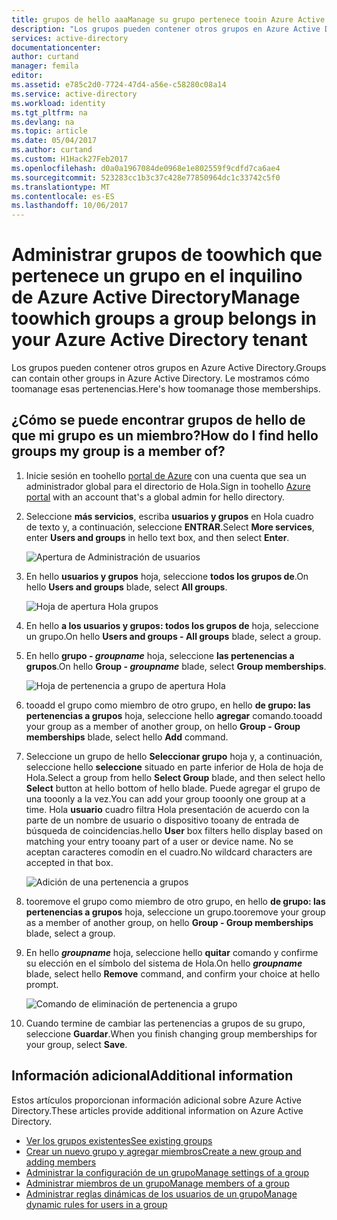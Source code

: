 ```yaml
---
title: grupos de hello aaaManage su grupo pertenece tooin Azure Active Directory | Documentos de Microsoft
description: "Los grupos pueden contener otros grupos en Azure Active Directory. Le mostramos cómo toomanage esas pertenencias."
services: active-directory
documentationcenter: 
author: curtand
manager: femila
editor: 
ms.assetid: e785c2d0-7724-47d4-a56e-c58280c08a14
ms.service: active-directory
ms.workload: identity
ms.tgt_pltfrm: na
ms.devlang: na
ms.topic: article
ms.date: 05/04/2017
ms.author: curtand
ms.custom: H1Hack27Feb2017
ms.openlocfilehash: d0a0a1967084de0968e1e802559f9cdfd7ca6ae4
ms.sourcegitcommit: 523283cc1b3c37c428e77850964dc1c33742c5f0
ms.translationtype: MT
ms.contentlocale: es-ES
ms.lasthandoff: 10/06/2017
---
```

# <a name="manage-toowhich-groups-a-group-belongs-in-your-azure-active-directory-tenant"></a><span data-ttu-id="9fc12-104">Administrar grupos de toowhich que pertenece un grupo en el inquilino de Azure Active Directory</span><span class="sxs-lookup"><span data-stu-id="9fc12-104">Manage toowhich groups a group belongs in your Azure Active Directory tenant</span></span>
<span data-ttu-id="9fc12-105">Los grupos pueden contener otros grupos en Azure Active Directory.</span><span class="sxs-lookup"><span data-stu-id="9fc12-105">Groups can contain other groups in Azure Active Directory.</span></span> <span data-ttu-id="9fc12-106">Le mostramos cómo toomanage esas pertenencias.</span><span class="sxs-lookup"><span data-stu-id="9fc12-106">Here's how toomanage those memberships.</span></span>

## <a name="how-do-i-find-hello-groups-my-group-is-a-member-of"></a><span data-ttu-id="9fc12-107">¿Cómo se puede encontrar grupos de hello de que mi grupo es un miembro?</span><span class="sxs-lookup"><span data-stu-id="9fc12-107">How do I find hello groups my group is a member of?</span></span>
1. <span data-ttu-id="9fc12-108">Inicie sesión en toohello [portal de Azure](https://portal.azure.com) con una cuenta que sea un administrador global para el directorio de Hola.</span><span class="sxs-lookup"><span data-stu-id="9fc12-108">Sign in toohello [Azure portal](https://portal.azure.com) with an account that's a global admin for hello directory.</span></span>
2. <span data-ttu-id="9fc12-109">Seleccione **más servicios**, escriba **usuarios y grupos** en Hola cuadro de texto y, a continuación, seleccione **ENTRAR**.</span><span class="sxs-lookup"><span data-stu-id="9fc12-109">Select **More services**, enter **Users and groups** in hello text box, and then select **Enter**.</span></span>

   ![Apertura de Administración de usuarios](./media/active-directory-groups-membership-azure-portal/search-user-management.png)
3. <span data-ttu-id="9fc12-111">En hello **usuarios y grupos** hoja, seleccione **todos los grupos de**.</span><span class="sxs-lookup"><span data-stu-id="9fc12-111">On hello **Users and groups** blade, select **All groups**.</span></span>

   ![Hoja de apertura Hola grupos](./media/active-directory-groups-membership-azure-portal/view-groups-blade.png)
4. <span data-ttu-id="9fc12-113">En hello **a los usuarios y grupos: todos los grupos de** hoja, seleccione un grupo.</span><span class="sxs-lookup"><span data-stu-id="9fc12-113">On hello **Users and groups - All groups** blade, select a group.</span></span>
5. <span data-ttu-id="9fc12-114">En hello **grupo - *groupname***  hoja, seleccione **las pertenencias a grupos**.</span><span class="sxs-lookup"><span data-stu-id="9fc12-114">On hello **Group - *groupname*** blade, select **Group memberships**.</span></span>

   ![Hoja de pertenencia a grupo de apertura Hola](./media/active-directory-groups-membership-azure-portal/group-membership-blade.png)
6. <span data-ttu-id="9fc12-116">tooadd el grupo como miembro de otro grupo, en hello **de grupo: las pertenencias a grupos** hoja, seleccione hello **agregar** comando.</span><span class="sxs-lookup"><span data-stu-id="9fc12-116">tooadd your group as a member of another group, on hello **Group - Group memberships** blade, select hello **Add** command.</span></span>
7. <span data-ttu-id="9fc12-117">Seleccione un grupo de hello **Seleccionar grupo** hoja y, a continuación, seleccione hello **seleccione** situado en parte inferior de Hola de hoja de Hola.</span><span class="sxs-lookup"><span data-stu-id="9fc12-117">Select a group from hello **Select Group** blade, and then select hello **Select** button at hello bottom of hello blade.</span></span> <span data-ttu-id="9fc12-118">Puede agregar el grupo de una tooonly a la vez.</span><span class="sxs-lookup"><span data-stu-id="9fc12-118">You can add your group tooonly one group at a time.</span></span> <span data-ttu-id="9fc12-119">Hola **usuario** cuadro filtra Hola presentación de acuerdo con la parte de un nombre de usuario o dispositivo tooany de entrada de búsqueda de coincidencias.</span><span class="sxs-lookup"><span data-stu-id="9fc12-119">hello **User** box filters hello display based on matching your entry tooany part of a user or device name.</span></span> <span data-ttu-id="9fc12-120">No se aceptan caracteres comodín en el cuadro.</span><span class="sxs-lookup"><span data-stu-id="9fc12-120">No wildcard characters are accepted in that box.</span></span>

   ![Adición de una pertenencia a grupos](./media/active-directory-groups-membership-azure-portal/add-group-membership.png)
8. <span data-ttu-id="9fc12-122">tooremove el grupo como miembro de otro grupo, en hello **de grupo: las pertenencias a grupos** hoja, seleccione un grupo.</span><span class="sxs-lookup"><span data-stu-id="9fc12-122">tooremove your group as a member of another group, on hello **Group - Group memberships** blade, select a group.</span></span>
9. <span data-ttu-id="9fc12-123">En hello ***groupname*** hoja, seleccione hello **quitar** comando y confirme su elección en el símbolo del sistema de Hola.</span><span class="sxs-lookup"><span data-stu-id="9fc12-123">On hello ***groupname*** blade, select hello **Remove** command, and confirm your choice at hello prompt.</span></span>

   ![Comando de eliminación de pertenencia a grupo](./media/active-directory-groups-membership-azure-portal/remove-group-membership.png)
10. <span data-ttu-id="9fc12-125">Cuando termine de cambiar las pertenencias a grupos de su grupo, seleccione **Guardar**.</span><span class="sxs-lookup"><span data-stu-id="9fc12-125">When you finish changing group memberships for your group, select **Save**.</span></span>

## <a name="additional-information"></a><span data-ttu-id="9fc12-126">Información adicional</span><span class="sxs-lookup"><span data-stu-id="9fc12-126">Additional information</span></span>
<span data-ttu-id="9fc12-127">Estos artículos proporcionan información adicional sobre Azure Active Directory.</span><span class="sxs-lookup"><span data-stu-id="9fc12-127">These articles provide additional information on Azure Active Directory.</span></span>

* [<span data-ttu-id="9fc12-128">Ver los grupos existentes</span><span class="sxs-lookup"><span data-stu-id="9fc12-128">See existing groups</span></span>](active-directory-groups-view-azure-portal.md)
* [<span data-ttu-id="9fc12-129">Crear un nuevo grupo y agregar miembros</span><span class="sxs-lookup"><span data-stu-id="9fc12-129">Create a new group and adding members</span></span>](active-directory-groups-create-azure-portal.md)
* [<span data-ttu-id="9fc12-130">Administrar la configuración de un grupo</span><span class="sxs-lookup"><span data-stu-id="9fc12-130">Manage settings of a group</span></span>](active-directory-groups-settings-azure-portal.md)
* [<span data-ttu-id="9fc12-131">Administrar miembros de un grupo</span><span class="sxs-lookup"><span data-stu-id="9fc12-131">Manage members of a group</span></span>](active-directory-groups-members-azure-portal.md)
* [<span data-ttu-id="9fc12-132">Administrar reglas dinámicas de los usuarios de un grupo</span><span class="sxs-lookup"><span data-stu-id="9fc12-132">Manage dynamic rules for users in a group</span></span>](active-directory-groups-dynamic-membership-azure-portal.md)
